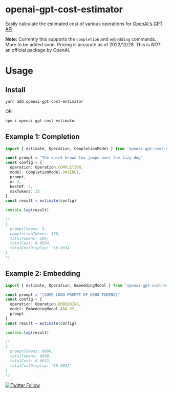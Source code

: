 # openai-gpt-cost-estimator

Easily calculate the estimated cost of various operations for [OpenAI's GPT API](https://openai.com)

**Note:** Currently this supports the `completion` and `embedding` commands. More to be added soon. Pricing is accurate as of 2022/12/28. This is _NOT_ an official package by OpenAI.

# Usage

## Install

```bash
yarn add openai-gpt-cost-estimator
```

OR

```bash
npm i openai-gpt-cost-estimator
```

## Example 1: Completion

```ts
import { estimate, Operation, CompletionModel } from 'openai-gpt-cost-estimator'

const prompt = "The quick brown fox jumps over the lazy dog"
const config = {
  operation: Operation.COMPLETION,
  model: CompletionModel.DAVINCI,
  prompt,
  n: 3,
  bestOf: 5,
  maxTokens: 32
}
const result = estimate(config)

console.log(result)

/*
{
  promptTokens: 9,
  completionTokens: 160,
  totalTokens: 169,
  totalCost: 0.0034,
  totalCostDisplay: '$0.0034'
}
*/
```
## Example 2: Embedding

```ts
import { estimate, Operation, EmbeddingModel } from 'openai-gpt-cost-estimator'

const prompt = "[SOME LONG PROMPT OF 8000 TOKENS]"
const config = {
  operation: Operation.EMBEDDING,
  model: EmbeddingModel.ADA_V2,
  prompt
}
const result = estimate(config)

console.log(result)

/*
{
  promptTokens: 8000,
  totalTokens: 8000,
  totalCost: 0.0032,
  totalCostDisplay: '$0.0032'
}
*/
```


[![Twitter Follow](https://img.shields.io/twitter/follow/rohail_altaf.svg?style=social)](https://twitter.com/rohail_altaf) 